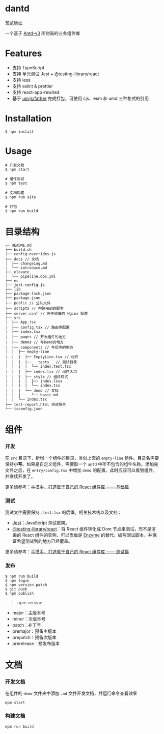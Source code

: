 # dantd

[预览地址](https://jokingzhang.github.io/dantd)

一个基于 [Antd-v3](https://github.com/ant-design/ant-design/) 所封装的业务组件库

# Features

- 支持 TypeScript
- 支持 单元测试 Jest + @testing-library/react
- 支持 less
- 支持 eslint & prettier
- 支持 react-app-rewired
- 基于 [umijs/father](https://github.com/umijs/father) 完成打包，可使用 cjs、esm 和 umd 三种格式的引用

# Installation

```
$ npm install
```

# Usage

```
# 开发文档
$ npm start

# 组件测试
$ npm test

# 文档构建
$ npm run site

# 打包
$ npm run build
```

# 目录结构

```
── README.md
├── build.sh
├── config-overrides.js
├── docs // 文档
|  ├── changeLog.md
|  └── introduce.md
├── elevate
|  └── pipeline.doc.yml
├── es
├── jest.config.js
├── lib
├── package-lock.json
├── package.json
├── public // 公共文件
├── scripts // 构建用到的脚本
├── server.conf // 用于部署的 Nginx 配置
├── src
|  ├── App.tsx
|  ├── config.tsx // 路由等配置
|  ├── index.tsx
|  ├── pages // 开发组件的地方
|  ├── demos // 写Demo的地方
|  |—— components // 写组件的地方
|  |  ├── empty-line
|  |  |  ├── EmptyLine.tsx // 组件
|  |  |  ├── __tests__ // 测试目录
|  |  |  |  └── index.test.tsx
|  |  |  ├── index.tsx // 组件入口
|  |  |  ├── style // 组件样式
|  |  |  |  ├── index.less
|  |  |  |  └── index.tsx
|  |  |  └── demo // 文档
|  |  |     └── basic.md
|  |  └── index.tsx
├── test-report.html 测试报告
└── tsconfig.json
```

# 组件

### 开发

在 `src` 目录下，新增一个组件的目录，类似上面的 `empty-line` 组件。目录名需要保持**小写**。如果是自定义组件，需要取一个 `antd` 中所不包含的组件名称。添加完文件之后，在 `entry/config.tsx` 中增加 `demo` 的配置。此时应该可以看到组件，并继续开发了。

更多请参考：[手摸手，打造属于自己的 React 组件库 —— 基础篇](https://juejin.im/post/6844904054347268103)

### 测试

测试文件需要保持 `.test.tsx` 的后缀。相关技术栈以及文档：

- [Jest](https://jestjs.io/)：JavaScript 测试框架。
- [@testing-library/react](https://testing-library.com/docs/react-testing-library/intro)：将 React 组件转化成 Dom 节点来测试，而不是渲染的 React 组件的实例，可以当做是 [Enzyme](http://airbnb.io/enzyme/) 的替代。编写测试脚本，并保证希望测试到的地方已经覆盖。

更多请参考：[手摸手，打造属于自己的 React 组件库 —— 测试篇](https://juejin.im/post/6844904054351462408)

### 发布

```
$ npm run build
$ npm login
$ npm version patch
$ git push
$ npm publish
```

> npm version
- major：主版本号
- minor：次版本号
- patch：补丁号
- premajor：预备主版本
- prepatch：预备次版本
- prerelease：预发布版本

# 文档

### 开发文档

在组件的 `demo` 文件夹中添加 `.md` 文件开发文档，并运行命令查看效果

```
npm start
```

### 构建文档

```
npm run build
```
